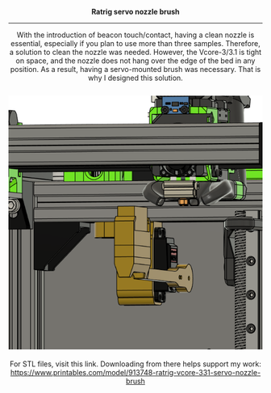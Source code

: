 <p align="center">
  <strong>Ratrig servo nozzle brush</strong>
</p>

<hr>

<div align="center">
  With the introduction of beacon touch/contact, having a clean nozzle is essential, especially if you plan to use more than three samples. Therefore, a solution to clean the nozzle was needed. However, the Vcore-3/3.1 is tight on space, and the nozzle does not hang over the edge of the bed in any position. As a result, having a servo-mounted brush was necessary. That is why I designed this solution.
  <br><br>
  <img src="https://raw.githubusercontent.com/keyquesttech/Ratrig-Vcore-3-3.1-servo-nozzle-brush/main/imgs/1.png" alt="Servo Nozzle Brush" style="margin-top: 10px;">
  <br><br>
  For STL files, visit this link. Downloading from there helps support my work: <a href="https://www.printables.com/model/913748-ratrig-vcore-331-servo-nozzle-brush">https://www.printables.com/model/913748-ratrig-vcore-331-servo-nozzle-brush</a>
  <br><br>
</div>
